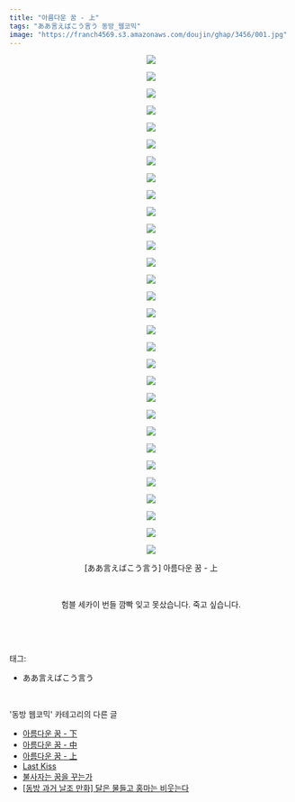 ```yaml
---
title: "아름다운 꿈 - 上"
tags: "ああ言えばこう言う 동방_웹코믹"
image: "https://franch4569.s3.amazonaws.com/doujin/ghap/3456/001.jpg"
---
```

<div class="article">
<p style="text-align: center; clear: none; float: none;"><img src="{{ site.imgserver2 }}/ghap/3456/001.jpg"/></p>
<p style="text-align: center; clear: none; float: none;"><img src="{{ site.imgserver2 }}/ghap/3456/002.jpg"/></p>
<p style="text-align: center; clear: none; float: none;"><img src="{{ site.imgserver2 }}/ghap/3456/003.jpg"/></p>
<p style="text-align: center; clear: none; float: none;"><img src="{{ site.imgserver2 }}/ghap/3456/004.jpg"/></p>
<p style="text-align: center; clear: none; float: none;"><img src="{{ site.imgserver2 }}/ghap/3456/005.jpg"/></p>
<p style="text-align: center; clear: none; float: none;"><img src="{{ site.imgserver2 }}/ghap/3456/006.jpg"/></p>
<p style="text-align: center; clear: none; float: none;"><img src="{{ site.imgserver2 }}/ghap/3456/007.jpg"/></p>
<p style="text-align: center; clear: none; float: none;"><img src="{{ site.imgserver2 }}/ghap/3456/008.jpg"/></p>
<p style="text-align: center; clear: none; float: none;"><img src="{{ site.imgserver2 }}/ghap/3456/009.jpg"/></p>
<p style="text-align: center; clear: none; float: none;"><img src="{{ site.imgserver2 }}/ghap/3456/010.jpg"/></p>
<p style="text-align: center; clear: none; float: none;"><img src="{{ site.imgserver2 }}/ghap/3456/011.jpg"/></p>
<p style="text-align: center; clear: none; float: none;"><img src="{{ site.imgserver2 }}/ghap/3456/012.jpg"/></p>
<p style="text-align: center; clear: none; float: none;"><img src="{{ site.imgserver2 }}/ghap/3456/013.jpg"/></p>
<p style="text-align: center; clear: none; float: none;"><img src="{{ site.imgserver2 }}/ghap/3456/014.jpg"/></p>
<p style="text-align: center; clear: none; float: none;"><img src="{{ site.imgserver2 }}/ghap/3456/015.jpg"/></p>
<p style="text-align: center; clear: none; float: none;"><img src="{{ site.imgserver2 }}/ghap/3456/016.jpg"/></p>
<p style="text-align: center; clear: none; float: none;"><img src="{{ site.imgserver2 }}/ghap/3456/017.jpg"/></p>
<p style="text-align: center; clear: none; float: none;"><img src="{{ site.imgserver2 }}/ghap/3456/018.jpg"/></p>
<p style="text-align: center; clear: none; float: none;"><img src="{{ site.imgserver2 }}/ghap/3456/019.jpg"/></p>
<p style="text-align: center; clear: none; float: none;"><img src="{{ site.imgserver2 }}/ghap/3456/020.jpg"/></p>
<p style="text-align: center; clear: none; float: none;"><img src="{{ site.imgserver2 }}/ghap/3456/021.jpg"/></p>
<p style="text-align: center; clear: none; float: none;"><img src="{{ site.imgserver2 }}/ghap/3456/022.jpg"/></p>
<p style="text-align: center; clear: none; float: none;"><img src="{{ site.imgserver2 }}/ghap/3456/023.jpg"/></p>
<p style="text-align: center; clear: none; float: none;"><img src="{{ site.imgserver2 }}/ghap/3456/024.jpg"/></p>
<p style="text-align: center; clear: none; float: none;"><img src="{{ site.imgserver2 }}/ghap/3456/025.jpg"/></p>
<p style="text-align: center; clear: none; float: none;"><img src="{{ site.imgserver2 }}/ghap/3456/026.jpg"/></p>
<p style="text-align: center; clear: none; float: none;"><img src="{{ site.imgserver2 }}/ghap/3456/027.jpg"/></p>
<p style="text-align: center; clear: none; float: none;"><img src="{{ site.imgserver2 }}/ghap/3456/028.jpg"/></p>
<p style="text-align: center; clear: none; float: none;"><img src="{{ site.imgserver2 }}/ghap/3456/029.jpg"/></p>
<p style="text-align: center; clear: none; float: none;"><img src="{{ site.imgserver2 }}/ghap/3456/030.jpg"/></p>
<p style="text-align: center; clear: none; float: none;">[ああ言えばこう言う] 아름다운 꿈 - 上</p>
<p style="text-align: center; clear: none; float: none;"><br/></p>
<p style="text-align: center; clear: none; float: none;">험블 세카이 번들 깜빡 잊고 못샀습니다. 죽고 싶습니다.</p>
<p><br/></p>
</div><br/>
<div class="tagTrail">
<p>태그: </p>
<ul>
<li>ああ言えばこう言う</li>
</ul>
</div><br/>
<div class="another">
<p>'동방 웹코믹' 카테고리의 다른 글</p>
<ul>
<li><a href="/ghap_3458">아름다운 꿈 - 下</a></li>
<li><a href="/ghap_3457">아름다운 꿈 - 中</a></li>
<li><a href="/ghap_3456">아름다운 꿈 - 上</a></li>
<li><a href="/ghap_3447">Last Kiss</a></li>
<li><a href="/ghap_3446">불사자는 꿈을 꾸는가</a></li>
<li><a href="/ghap_3445">[동방 과거 날조 만화] 달은 물들고 홍마는 비웃는다</a></li>
</ul>
</div><br/>
<div class="cb_module cb_fluid">
<div class="cb_wrt cb_profile">
</div><!-- commentList close -->
</div><br/>
